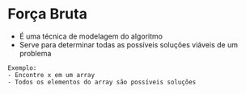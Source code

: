 # Força Bruta
- É uma técnica de modelagem do algoritmo
- Serve para determinar todas as possíveis soluções viáveis de um problema
```
Exemplo:
- Encontre x em um array
- Todos os elementos do array são possíveis soluções
```
